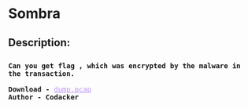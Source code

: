 
# Sombra
## Description:
<div style="font-family: Consolas,monaco,monospace;  padding-top: 2%;">
	<b>Can you get flag , which was encrypted by the malware in the transaction. </b>
			<br>
	<br>
	 <b>Download - </b>  <a style="color:#bd93f9" href="https://static.zh3r0.com/Foren_Rev_Crypto_651b3199e61292b908da64bba5abfb8b3c5795af.tar.gz">dump.pcap</a>
	<br>
		<b>Author - Codacker</b>
</div>

